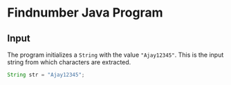 # Findnumber Java Program

## Input

The program initializes a `String` with the value `"Ajay12345"`. This is the input string from which characters are extracted.

```java
String str = "Ajay12345";
